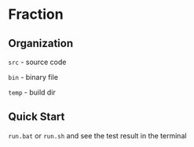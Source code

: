# Fraction

## Organization

`src` - source code

`bin` - binary file

`temp` - build dir

## Quick Start

`run.bat` or `run.sh` and see the test result in the terminal
